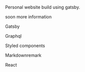 Personal website build using gatsby.

soon more information


Gatsby

Graphql

Styled components

Markdownremark

React
